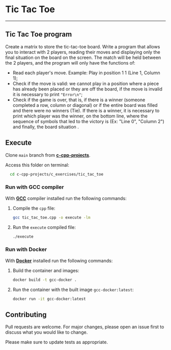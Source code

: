 # Tic Tac Toe

---

## Tic Tac Toe program

Create a matrix to store the tic-tac-toe board. Write a program that allows you to interact with 2 players, reading their moves and displaying only the final situation on the board on the screen. The match will be held between the 2 players, and the program will only have the functions of:

- Read each player's move. Example: Play in position 1 1 (Line 1, Column 1);
- Check if the move is valid: we cannot play in a position where a piece has already been placed or they are off the board, if the move is invalid it is necessary to print `"Error\n"`;
- Check if the game is over, that is, if there is a winner (someone completed a row, column or diagonal) or if the entire board was filled and there were no winners (Tie). If there is a winner, it is necessary to print which player was the winner, on the bottom line, where the sequence of symbols that led to the victory is (Ex: "Line 0", "Column 2") and finally, the board situation .

## Execute

Clone `main` branch from [**c-cpp-projects**](https://github.com/joaohb07/c-cpp-projects).

Access this folder on terminal:

```bash
  cd c-cpp-projects/c_exercises/tic_tac_toe
```

### Run with GCC compiler

With [**GCC**](https://gcc.gnu.org/install/) compiler installed run the following commands:

1. Compile the `cpp` file:

    ```bash
    gcc tic_tac_toe.cpp -o execute -lm
    ```

2. Run the `execute` compiled file:

    ```bash
    ./execute
    ```

### Run with Docker

With [**Docker**](https://www.docker.com/) installed run the following commands:

1. Build the container and images:

    ```bash
    docker build -t gcc-docker .
    ```

2. Run the container with the built image `gcc-docker:latest`:

    ```bash
    docker run -it gcc-docker:latest
    ```

## Contributing

Pull requests are welcome. For major changes, please open an issue first to discuss what you would like to change.

Please make sure to update tests as appropriate.
